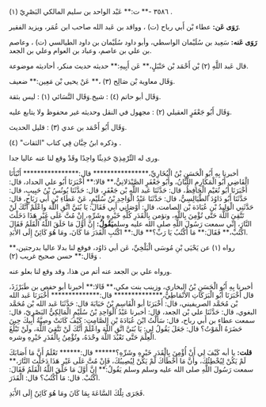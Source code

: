 ٣٥٨٦ -** ت:** عَبْد الواحد بن سليم المالكي البَصْرِيّ (١) .

**رَوَى عَن:** عطاء بْن أَبي رباح (ت) ، وواقد بن عَبد الله صاحب ابن عُمَر، ويزيد الفقير.

**رَوَى عَنه:** سَعِيد بن سُلَيْمان الواسطي، وأبو داود سُلَيْمان بن داود الطيالسي (ت) ، وعاصم بن علي بن عاصم، وعباد بن العوام وعلي بن الجعد.

قال عَبد اللَّهِ (٢) بْن أَحْمَد بْن حَنْبَلٍ،** عَن أَبِيهِ:** حديثه حديث منكر، أحاديثه موضوعة.

وَقَال معاوية بْن صَالِح (٣) ،** عَنْ يحيى بْن مَعِين:** ضعيف.

وَقَال أبو حاتم (٤) : شيخ.وَقَال النَّسَائي (١) : ليس بثقة.

وَقَال أَبُو جَعْفَرٍ العقيلي (٢) : مجهول في النقل وحديثه غير محفوظ ولا يتابع عليه.

وَقَال أَبُو أَحْمَد بن عدي (٣) : قليل الحديث.

وذكره ابنُ حِبَّان فِي كتاب "الثقات" (٤) .

ورى له التِّرْمِذِيّ حَدِيثًا واحِدًا وقَدْ وقع لنا عنه عاليا جدا.

أخبرنا بِهِ أَبُو الْحَسَنِ بْنُ الْبُخَارِيِّ،**************** قال:**************** أَنْبَأَنَا الْقَاضِي أَبُو الْمَكَارِمِ اللَّبَّانُ، وأَبُو جَعْفَرٍ الصَّيْدَلانِيُّ،** قالا:** أَخْبَرَنَا أَبُو علي الحداد، قال: أَخْبَرَنَا أَبُو نُعَيْمٍ الْحَافِظُ، قال: حَدَّثَنَا عَبد اللَّهِ بْن جَعْفَرٍ، قال: حَدَّثَنَا يُونُسُ بْنُ حَبِيبٍ، قال: حَدَّثَنَا أَبُو دَاوُدَ الطَّيَالِسِيُّ، قال: حَدَّثَنَا عَبْدُ الْوَاحِدِ بْنُ سُلَيْمٍ، عَنْ عَطَاءِ بْنِ أَبي رَبَاحٍ، قال: حَدَّثَنِي الْوَلِيدُ بْن عُبَادَة بْن الصامت، قال: أَوْصَانِي أَبِي فَقَالَ: يَا بُنَيَّ اتَّقِ اللَّهَ واعْلَمْ أَنَّكَ لَنْ تَتَّقِيَ اللَّهَ حَتَّى تُؤْمِنَ بِاللَّهِ، وتؤمن بِالْقَدَرِ كُلِّهِ خَيْرِهِ وشَرِّهِ، إِنْ مُتَّ عَلَى غَيْرِ هَذَا دَخَلْتَ النَّارَ، إِنِّي سمعت رَسُولَ اللَّهِ صلى الله عليه وسلم**يَقُولُ:** إِنَّ أَوَّلَ مَا خَلَقَ اللَّهُ الْقَلَمُ فَقَالَ اكْتُبْ،** فَقَالَ:** مَا أَكْتُبُ يَا رَبِّ؟** قال:** اكْتُبِ الْقَدَرَ مَا كَانَ، ومَا هُوَ كَائِنٌ إِلَى الأَبَدِ.

رواه (١) عن يَحْيَى بْنِ مُوسَى الْبَلْخِيِّ، عَن أبي دَاوُد، فوقع لنا بدلا عاليا بدرجتين،** وَقَال:** حسن صحيح غريب (٢) .

ورواه علي بن الجعد عنه أتم من هذا، وقد وقع لنا بعلو عنه.

أخبرنا بِهِ أَبُو الْحَسَنِ بْنُ البخاري، وزينب بنت مكي،** قَالا:** أخبرنا أبو حفص بن طَبَرْزَذَ، قال أَخْبَرَنَا أَبُو الْبَرَكَاتِ الأَنْمَاطِيُّ،************** قال:************** أَخْبَرَنَا عَبد الله بْن مُحَمَّد الصريفيني، قال: أَخْبَرَنَا أبو الْقَاسِمِ بْنُ حَبَابَةَ قال: حَدَّثَنَا عَبد الله بْن مُحَمَّد البغوي، قال: حَدَّثَنَا علي بْن الجعد، قال: أخبرنا عَبْدُ الْوَاحِدِ بْنُ سُلَيْمٍ الْمَالِكِيُّ البَصْرِيّ، قال: سمعت عطاء بن أَبي رباح، قال: سَأَلْتُ ابْنَ عُبَادَةَ بْنِ الصَّامِتِ: كَيْفَ كَانَتْ وصِيَّةُ أَبِيكَ حِينَ حَضَرَهُ الْمَوْتُ؟ قال: جَعَلَ يَقُولُ لِي: يَا بُنَيَّ اتَّقِ اللَّهَ واعْلَمْ أَنَّكَ لَنْ تَتَّقِيَ اللَّهَ، ولَنْ تَبْلُغَ الْعِلْمَ حَتَّى تَعْبُدَ اللَّهَ وحْدَهُ، وتُؤْمِنُ بِالْقَدَرِ خَيْرِهِ وشره.

**قلت:** يا أبه كَيْفَ لِي أَنْ أُؤْمِنَ بِالْقَدَرِ خَيْرِهِ وشَرِّهِ؟****** قال:****** تَعْلَمُ أَنَّ مَا أَصَابَكَ لَمْ يَكُنْ لِيُخْطِئُكَ، وأَنَّ مَا أَخْطَأَكَ لَمْ يَكُنْ لِيُصِيبُكَ، فَإِنْ مُتَّ عَلَى غَيْرِ هَذَا دَخَلْتَ النَّارَ،** سمعت رَسُولَ اللَّهِ صلى الله عليه وسلم وسلم يَقُولُ:** إِنَّ أَوَّلَ مَا خَلَقَ اللَّهُ الْقَلَمُ فَقَالَ: اكْتُبْ. قال: مَا أَكْتُبُ؟ قال: الْقَدَرَ.

فَجَرَى تِلْكَ السَّاعَةَ بِمَا كَانَ ومَا هُوَ كَائِنٌ إِلَى الأَبَدِ.